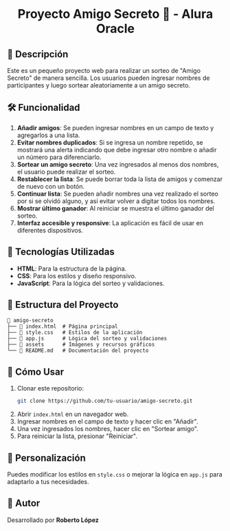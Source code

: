 <h1 align="center"> Proyecto Amigo Secreto 🎁 - Alura Oracle </h1>


## 📌 Descripción
Este es un pequeño proyecto web para realizar un sorteo de "Amigo Secreto" de manera sencilla. Los usuarios pueden ingresar nombres de participantes y luego sortear aleatoriamente a un amigo secreto.

## 🛠️ Funcionalidad
1. **Añadir amigos**: Se pueden ingresar nombres en un campo de texto y agregarlos a una lista.
2. **Evitar nombres duplicados**: Si se ingresa un nombre repetido, se mostrará una alerta indicando que debe ingresar otro nombre o añadir un número para diferenciarlo.
3. **Sortear un amigo secreto**: Una vez ingresados al menos dos nombres, el usuario puede realizar el sorteo.
4. **Restablecer la lista**: Se puede borrar toda la lista de amigos y comenzar de nuevo con un botón.
5. **Continuar lista**: Se pueden añadir nombres una vez realizado el sorteo por si se olvidó alguno, y así evitar volver a digitar todos los nombres.
6. **Mostrar último ganador**: Al reiniciar se muestra el último ganador del sorteo.
7. **Interfaz accesible y responsive**: La aplicación es fácil de usar en diferentes dispositivos.

## 🚀 Tecnologías Utilizadas
- **HTML**: Para la estructura de la página.
- **CSS**: Para los estilos y diseño responsivo.
- **JavaScript**: Para la lógica del sorteo y validaciones.

## 📂 Estructura del Proyecto
```
📂 amigo-secreto
├── 📄 index.html  # Página principal
├── 📄 style.css   # Estilos de la aplicación
├── 📄 app.js      # Lógica del sorteo y validaciones
├── 📂 assets      # Imágenes y recursos gráficos
└── 📄 README.md   # Documentación del proyecto
```

## 📖 Cómo Usar
1. Clonar este repositorio:
   ```bash
   git clone https://github.com/tu-usuario/amigo-secreto.git
   ```
2. Abrir `index.html` en un navegador web.
3. Ingresar nombres en el campo de texto y hacer clic en "Añadir".
4. Una vez ingresados los nombres, hacer clic en "Sortear amigo".
5. Para reiniciar la lista, presionar "Reiniciar".

## 🎨 Personalización
Puedes modificar los estilos en `style.css` o mejorar la lógica en `app.js` para adaptarlo a tus necesidades.

## 📌 Autor
Desarrollado por **Roberto López**

